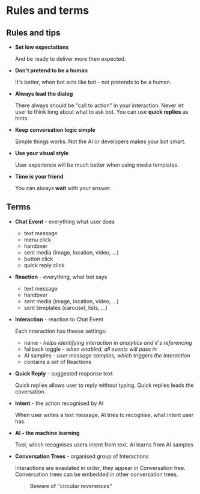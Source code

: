 # Rules and terms

## Rules and tips

- **Set low expectations**

  And be ready to deliver more then expected.

- **Don't pretend to be a human**

  It's better, when bot acts like bot - not pretends to be a human.

- **Always lead the dialog**

  There always should be "call to action" in your interaction. Never let user to think long about what to ask bot. You can use **quick replies** as hints.

- **Keep conversation logic simple**

  Simple things works. Not the AI or developers makes your bot smart.

- **Use your visual style**

  User experience will be much better when using media templates.

- **Time is your friend**

  You can always **wait** with your answer.

## Terms

  + **Chat Event** - everything what user does

    * text message
    * menu click
    * handover
    * sent media (image, location, video, ...)
    * button click
    * quick reply click

  + **Reaction** - everything, what bot says

    * text message
    * handover
    * sent media (image, location, video, ...)
    * sent templates (carousel, lists, ...)

  + **Interaction** - reaction to Chat Event

    Each interaction has theese settings:

    * name - *helps identifying interaction in analytics and it's referencing*
    * fallback toggle - *when enabled, all events will pass in*
    * AI samples - *user message samples, which triggers the Interaction*
    * contains a set of Reactions

  + **Quick Reply** - suggested response text

    Quick replies allows user to reply without typing. Quick replies leads the coversation.

  + **Intent** - the action recognised by AI

    When user writes a text message, AI tries to recognise, what intent user has.

  + **AI - the machine learning**

    Tool, which recognises users intent from text. AI learns from AI samples

  + **Conversation Trees** - organised group of Interactions

    Interactions are evaulated in order, they appear in Conversation tree. Conversation trees can be embedded in other conversation trees.

    > **Beware of "circular reverences"**